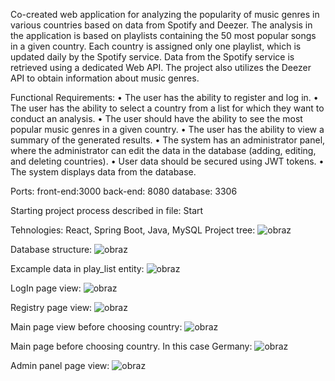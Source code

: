 Co-created web application for analyzing the popularity of music genres in various countries based on data from Spotify and Deezer.
The analysis in the application is based on playlists containing the 50 most popular songs in a given country. Each country is assigned only one playlist, 
which is updated daily by the Spotify service. Data from the Spotify service is retrieved using a dedicated Web API. 
The project also utilizes the Deezer API to obtain information about music genres.

Functional Requirements:
• The user has the ability to register and log in.
• The user has the ability to select a country from a list for which they want to conduct an analysis.
• The user should have the ability to see the most popular music genres in a given country.
• The user has the ability to view a summary of the generated results.
• The system has an administrator panel, where the administrator can edit the data in the database (adding, editing, and deleting countries).
• User data should be secured using JWT tokens.
• The system displays data from the database.

Ports:
front-end:3000
back-end: 8080
database: 3306

Starting project process described in file: Start

Tehnologies: React, Spring Boot, Java, MySQL
Project tree:
![obraz](https://github.com/Bunzu013/Spotify/assets/83347605/570a793c-198c-4cb2-a9e1-690f0ee73624)

Database structure:
![obraz](https://github.com/Bunzu013/Spotify/assets/83347605/510ce620-cb87-43a1-97fc-335260e52a80)

Excample data in play_list entity:
![obraz](https://github.com/Bunzu013/Spotify/assets/83347605/cf99f098-c4b9-4ebc-b9a2-3d68d2d5fda5)

LogIn page view:
![obraz](https://github.com/Bunzu013/Spotify/assets/83347605/ed844684-ded5-4f04-a849-9c03bc47cd8a)

Registry page view:
![obraz](https://github.com/Bunzu013/Spotify/assets/83347605/66735ae1-f398-4500-9ca2-79e3cc567afa)

Main page view before choosing country:
![obraz](https://github.com/Bunzu013/Spotify/assets/83347605/0e7fcf49-206a-4b8f-be98-2570940bcc6d)

Main page before choosing country. In this case Germany:
![obraz](https://github.com/Bunzu013/Spotify/assets/83347605/a6f280da-b9f6-450f-b4c8-8aee94310733)

Admin panel page view:
![obraz](https://github.com/Bunzu013/Spotify/assets/83347605/b5cc008a-d6a4-4a67-beb8-81130e72f375)
